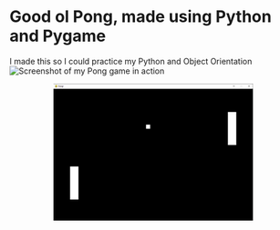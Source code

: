 # Good ol Pong, made using Python and Pygame
I made this so I could practice my Python and Object Orientation
![Screenshot of my Pong game in action](https://github.com/edtallison/pong/tree/main/images/pong_ss.png?raw=true)
<p align="center">
  <img src="images/pong_ss.png" width="350" title="hover text">
</p>
